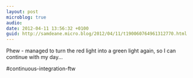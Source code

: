 ```yaml
---
layout: post
microblog: true
audio: 
date: 2012-04-11 13:56:32 +0100
guid: http://samdeane.micro.blog/2012/04/11/t190060764961312770.html
---
```

Phew - managed to turn the red light into a green light again, so I can continue with my day...

#continuous-integration-ftw

